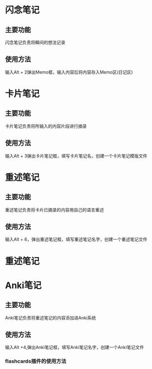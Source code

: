 # 闪念笔记
## 主要功能
闪念笔记负责将瞬间的想法记录
## 使用方法
输入Alt + 2弹出Memo框，输入内容后将内容存入Memo区(日记区)

# 卡片笔记
## 主要功能
卡片笔记负责将所输入的内容片段进行摘录
## 使用方法
输入Alt + 3弹出卡片笔记框，填写卡片笔记名，创建一个卡片笔记模版文件
# 重述笔记
## 主要功能
重述笔记负责将卡片已摘录的内容用自己的语言重述
## 使用方法
输入Alt + 6，弹出重述笔记框，填写重述笔记名字，创建一个重述笔记文件
# 重述笔记
# Anki笔记
## 主要功能
Anki笔记负责将重述笔记的内容添加进Anki系统
## 使用方法
输入Alt +4,弹出Anki笔记框，填写Anki笔记名字，创建一个Anki笔记文件
### flashcards插件的使用方法



